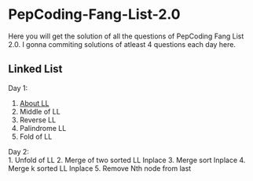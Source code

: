# PepCoding-Fang-List-2.0

Here you will get the solution of all the questions of PepCoding Fang List 2.0. I gonna commiting solutions of atleast 4 questions each day here. 


## Linked List
Day 1:<br>
   1. [About LL](https://www.pepcoding.com/resources/online-java-foundation/linked-lists/linked_list_introduction%20/topic)
   2. Middle of LL
   3. Reverse LL 
   4. Palindrome LL
   5. Fold of LL

Day 2:<br>
    1. Unfold of LL
    2. Merge of two sorted LL Inplace
    3. Merge sort Inplace
    4. Merge k sorted LL Inplace 
    5. Remove Nth node from last 